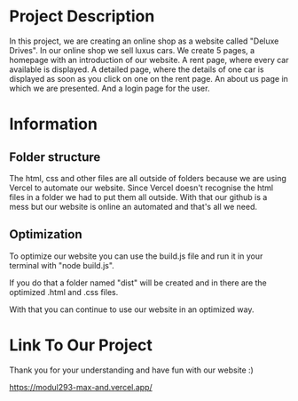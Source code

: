 # Project Description
In this project, we are creating an online shop as a website called "Deluxe Drives". In our online shop we sell luxus cars. We create 5 pages, a homepage with an introduction of our website. A rent page, where every car available is displayed. A detailed page, where the details of one car is displayed as soon as you click on one on the rent page. An about us page in which we are presented. And a login page for the user.

# Information
## Folder structure
The html, css and other files are all outside of folders because we are using Vercel to automate our website.
Since Vercel doesn't recognise the html files in a folder we had to put them all outside. With that our github is a mess but our website is online an automated and that's all we need.



## Optimization
To optimize our website you can use the build.js file and run it in your terminal with "node build.js".

If you do that a folder named "dist" will be created and in there are the optimized .html and .css files.

With that you can continue to use our website in an optimized way.

# Link To Our Project
Thank you for your understanding and have fun with our website :)

https://modul293-max-and.vercel.app/

